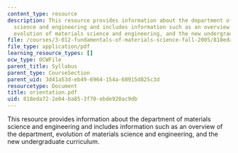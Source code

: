 ```yaml
---
content_type: resource
description: This resource provides information about the department of materials
  science and engineering and includes information such as an overview of the department,
  evolution of materials science and engineering, and the new undergraduate curriculum.
file: /courses/3-012-fundamentals-of-materials-science-fall-2005/818eda722e04ba853f70ebde920ac9db_orientation.pdf
file_type: application/pdf
learning_resource_types: []
ocw_type: OCWFile
parent_title: Syllabus
parent_type: CourseSection
parent_uid: 3d41a53d-eb49-6964-154a-68915d825c3d
resourcetype: Document
title: orientation.pdf
uid: 818eda72-2e04-ba85-3f70-ebde920ac9db
---
```

This resource provides information about the department of materials science and engineering and includes information such as an overview of the department, evolution of materials science and engineering, and the new undergraduate curriculum.

